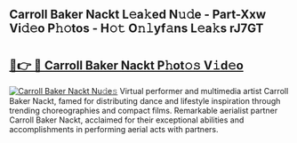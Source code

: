 ## Carroll Baker Nackt L𝚎a𝚔ed N𝚞𝚍e - Part-Xxw Vi𝚍𝚎o P𝚑𝚘tos - H𝚘𝚝 O𝚗𝚕yf𝚊ns L𝚎a𝚔s rJ7GT

# <h2><a href="http://kf0eg2a.oniu.top/?m=Carroll+Baker+Nackt">🔗👉 🔴 Carroll Baker Nackt P𝚑ot𝚘𝚜 V𝚒d𝚎o</a></h2>

[![Carroll Baker Nackt Nu𝚍e𝚜](https://i.imgur.com/0qMVB7G.gif)](http://kf0eg2a.oniu.top/?m=Carroll+Baker+Nackt)
Virtual performer and multimedia artist Carroll Baker Nackt, famed for distributing dance and lifestyle inspiration through trending choreographies and compact films. Remarkable aerialist partner Carroll Baker Nackt, acclaimed for their exceptional abilities and accomplishments in performing aerial acts with partners.  
